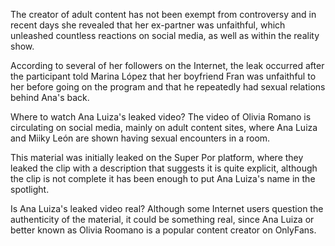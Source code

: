 The creator of adult content has not been exempt from controversy and in recent days she revealed that her ex-partner was unfaithful, which unleashed countless reactions on social media, as well as within the reality show.

According to several of her followers on the Internet, the leak occurred after the participant told Marina López that her boyfriend Fran was unfaithful to her before going on the program and that he repeatedly had sexual relations behind Ana's back.


Where to watch Ana Luiza's leaked video?
The video of Olivia Romano is circulating on social media, mainly on adult content sites, where Ana Luiza and Miiky León are shown having sexual encounters in a room.

This material was initially leaked on the Super Por platform, where they leaked the clip with a description that suggests it is quite explicit, although the clip is not complete it has been enough to put Ana Luiza's name in the spotlight.

Is Ana Luiza's leaked video real?
Although some Internet users question the authenticity of the material, it could be something real, since Ana Luiza or better known as Olivia Roomano is a popular content creator on OnlyFans.
